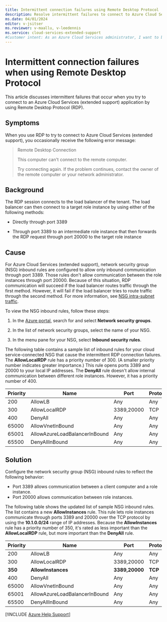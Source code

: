 ```yaml
---
title: Intermittent connection failures using Remote Desktop Protocol
description: Resolve intermittent failures to connect to Azure Cloud Services (extended support) when you use the Remote Desktop Protocol (RDP).
ms.date: 04/01/2024
editor: v-jsitser
ms.reviewer: v-maallu, v-leedennis
ms.service: cloud-services-extended-support
#Customer intent: As an Azure Cloud Services administrator, I want to be able to prevent intermittent failures that occur when I use Remote Desktop Protocol (RDP) so that my customers can connect to my cloud services apps without experiencing connection problems.
---
```


# Intermittent connection failures when using Remote Desktop Protocol

This article discusses intermittent failures that occur when you try to connect to an Azure Cloud Services (extended support) application by using Remote Desktop Protocol (RDP).

## Symptoms

When you use RDP to try to connect to Azure Cloud Services (extended support), you occasionally receive the following error message:

> Remote Desktop Connection
>
> This computer can't connect to the remote computer.
>
> Try connecting again. If the problem continues, contact the owner of the remote computer or your network administrator.

## Background

The RDP session connects to the load balancer of the tenant. The load balancer can then connect to a target role instance by using either of the following methods:

- Directly through port 3389

- Through port 3389 to an intermediate role instance that then forwards the RDP request through port 20000 to the target role instance

## Cause

For Azure Cloud Services (extended support), network security group (NSG) inbound rules are configured to allow only inbound communication through port 3389. Those rules don't allow communication between the role instances through port 20000. Because of this situation, RDP communication will succeed if the load balancer routes traffic through the first method. However, it will fail if the load balancer tries to route traffic through the second method. For more information, see [NSG intra-subnet traffic](/azure/virtual-network/network-security-group-how-it-works#intra-subnet-traffic).

To view the NSG inbound rules, follow these steps:

1. In the [Azure portal](https://portal.azure.com), search for and select **Network security groups**.

1. In the list of network security groups, select the name of your NSG.

1. In the menu pane for your NSG, select **Inbound security rules**.

The following table contains a sample list of inbound rules for your cloud service-connected NSG that cause the intermittent RDP connection failures. The **AllowLocalRDP** rule has a priority number of 300. (A smaller priority number indicates greater importance.) This rule opens ports 3389 and 20000 to your local IP addresses. The **DenyAll** rule doesn't allow internal communication between different role instances. However, it has a priority number of 400.

| Priority | Name                          | Port       | Protocol | Source            | Destination    | Action |
|----------|-------------------------------|------------|----------|-------------------|----------------|--------|
| 200      | AllowLB                       | Any        | Any      | AzureLoadBalancer | Any            | Allow  |
| 300      | AllowLocalRDP                 | 3389,20000 | TCP      | 172.16.0.0        | 10.1.0.0/24    | Allow  |
| 400      | DenyAll                       | Any        | Any      | Any               | Any            | Deny   |
| 65000    | AllowVnetInBound              | Any        | Any      | VirtualNetwork    | VirtualNetwork | Allow  |
| 65001    | AllowAzureLoadBalancerInBound | Any        | Any      | AzureLoadBalancer | Any            | Allow  |
| 65500    | DenyAllInBound                | Any        | Any      | Any               | Any            | Deny   |

## Solution

Configure the network security group (NSG) inbound rules to reflect the following behavior:

- Port 3389 allows communication between a client computer and a role instance.
- Port 20000 allows communication between role instances.

The following table shows the updated list of sample NSG inbound rules. The list contains a new **AllowInstances** rule. This rule lets role instances communicate through ports 3389 and 20000 over the TCP protocol by using the **10.1.0.0/24** range of IP addresses. Because the **AllowInstances** rule has a priority number of 350, it's rated as less important than the **AllowLocalRDP** rule, but more important than the **DenyAll** rule.

| Priority | Name                          | Port           | Protocol | Source            | Destination     | Action    |
|----------|-------------------------------|----------------|----------|-------------------|-----------------|-----------|
| 200      | AllowLB                       | Any            | Any      | AzureLoadBalancer | Any             | Allow     |
| 300      | AllowLocalRDP                 | 3389,20000     | TCP      | 172.16.0.0        | 10.1.0.0/24     | Allow     |
| **350**  | **AllowInstances**            | **3389,20000** | **TCP**  | **10.1.0.0/24**   | **10.1.0.0/24** | **Allow** |
| 400      | DenyAll                       | Any            | Any      | Any               | Any             | Deny      |
| 65000    | AllowVnetInBound              | Any            | Any      | VirtualNetwork    | VirtualNetwork  | Allow     |
| 65001    | AllowAzureLoadBalancerInBound | Any            | Any      | AzureLoadBalancer | Any             | Allow     |
| 65500    | DenyAllInBound                | Any            | Any      | Any               | Any             | Deny      |

[!INCLUDE [Azure Help Support](../../../includes/azure-help-support.md)]
